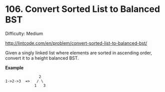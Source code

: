 # 106. Convert Sorted List to Balanced BST

Difficulty: Medium

http://lintcode.com/en/problem/convert-sorted-list-to-balanced-bst/

Given a singly linked list where elements are sorted in ascending order, convert it to a height balanced BST.

**Example**  
```
               2
1->2->3  =>   / \
             1   3
```
